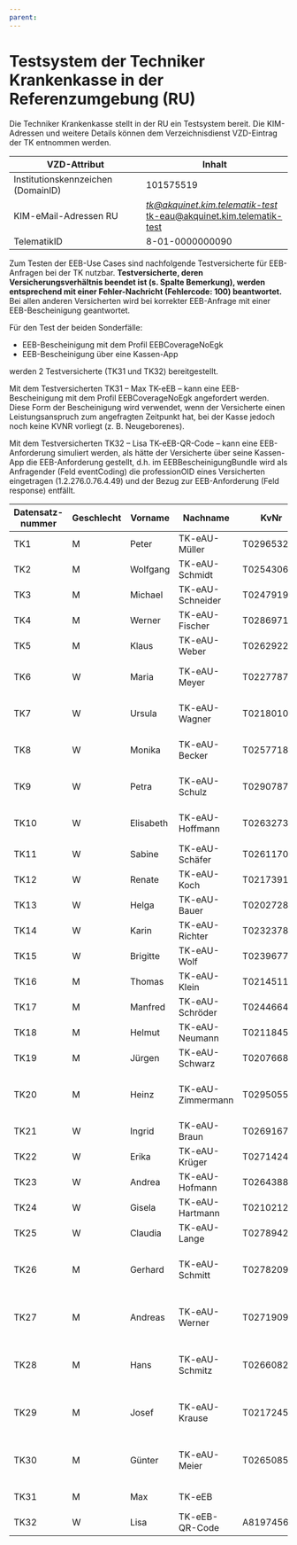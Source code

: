 ```yaml
---
parent:
---
```

# Testsystem der Techniker Krankenkasse in der Referenzumgebung (RU)

Die Techniker Krankenkasse stellt in der RU ein Testsystem bereit. Die KIM-Adressen und weitere Details können dem Verzeichnisdienst VZD-Eintrag der TK entnommen werden.

|VZD-Attribut| Inhalt|
|---|---|
|Institutionskennzeichen (DomainID) |101575519|
|KIM-eMail-Adressen RU |*tk@akquinet.kim.telematik-test<br/>* tk-eau@akquinet.kim.telematik-test|
|TelematikID | 8-01-0000000090|

Zum Testen der EEB-Use Cases sind nachfolgende Testversicherte für EEB-Anfragen bei der TK nutzbar. **Testversicherte, deren Versicherungsverhältnis beendet ist (s. Spalte Bemerkung), werden entsprechend mit einer Fehler-Nachricht (Fehlercode: 100) beantwortet.** Bei allen anderen Versicherten wird bei korrekter EEB-Anfrage mit einer EEB-Bescheinigung geantwortet.

Für den Test der beiden Sonderfälle:

* EEB-Bescheinigung mit dem Profil EEBCoverageNoEgk
* EEB-Bescheinigung über eine Kassen-App

werden 2 Testversicherte (TK31 und TK32) bereitgestellt.

Mit dem Testversicherten TK31 – Max TK-eEB – kann eine EEB-Bescheinigung mit dem  Profil EEBCoverageNoEgk angefordert werden. Diese Form der Bescheinigung wird verwendet, wenn der Versicherte einen Leistungsanspruch zum angefragten Zeitpunkt hat, bei der Kasse jedoch noch keine KVNR vorliegt (z. B. Neugeborenes).

Mit dem Testversicherten TK32 – Lisa TK-eEB-QR-Code – kann eine EEB-Anforderung simuliert werden, als hätte der Versicherte über seine Kassen-App die EEB-Anforderung gestellt, d.h. im EEBBescheinigungBundle wird als Anfragender (Feld eventCoding) die professionOID eines Versicherten eingetragen (1.2.276.0.76.4.49) und der Bezug zur EEB-Anforderung (Feld response) entfällt.



|Datensatz-nummer|Geschlecht|Vorname|Nachname|KvNr|Geburtsdatum|PLZ|Ort|Straße|Hausnummer|Bemerkung|
|---|---|---|---|---|---|---|---|---|---|---|
|TK1|M|Peter|TK-eAU-Müller|T029653290|01.01.1992|40221|Düsseldorf|Speditionstr.|19|
|TK2|M|Wolfgang|TK-eAU-Schmidt|T025430661|04.01.1991|40221|Düsseldorf|Speditionstr.|19|
|TK3|M|Michael|TK-eAU-Schneider|T024791905|26.12.1989|40221|Düsseldorf|Speditionstr.|19|
|TK4|M|Werner|TK-eAU-Fischer|T028697153|12.02.1994|40221|Düsseldorf|Speditionstr.|19|
|TK5|M|Klaus|TK-eAU-Weber|T026292252|12.03.1990|40221|Düsseldorf|Speditionstr.|19|
|TK6|W|Maria|TK-eAU-Meyer|T022778793|02.04.1998|48149|Münster|Kardinal-von-Galen-Ring|65|
|TK7|W|Ursula|TK-eAU-Wagner|T021801083|01.05.1987|48149|Münster|Kardinal-von-Galen-Ring|65|
|TK8|W|Monika|TK-eAU-Becker|T025771854|27.05.1972|48149|Münster|Kardinal-von-Galen-Ring|65|
|TK9|W|Petra|TK-eAU-Schulz|T029078783|01.04.1965|48149|Münster|Kardinal-von-Galen-Ring|65|
|TK10|W|Elisabeth|TK-eAU-Hoffmann|T026327361|24.12.1991|48149|Münster|Kardinal-von-Galen-Ring|65|
|TK11|W|Sabine|TK-eAU-Schäfer|T026117012|17.06.1961|20354|Hamburg|Fontenay|10|
|TK12|W|Renate|TK-eAU-Koch|T021739143|23.10.2000|20354|Hamburg|Fontenay|10|
|TK13|W|Helga|TK-eAU-Bauer|T020272886|14.08.2001|20354|Hamburg|Fontenay|10|
|TK14|W|Karin|TK-eAU-Richter|T023237886|12.07.1995|20354|Hamburg|Fontenay|10|
|TK15|W|Brigitte|TK-eAU-Wolf|T023967718|01.06.1994|20354|Hamburg|Fontenay|10|
|TK16|M|Thomas|TK-eAU-Klein|T021451127|01.02.2003|80805|München|Berliner Str.|85|
|TK17|M|Manfred|TK-eAU-Schröder|T024466476|14.12.1988|80805|München|Berliner Str.|85|
|TK18|M|Helmut|TK-eAU-Neumann|T021184587|12.08.1997|80805|München|Berliner Str.|85|
|TK19|M|Jürgen|TK-eAU-Schwarz|T020766897|11.06.1967|80805|München|Berliner Str.|85|
|TK20|M|Heinz|TK-eAU-Zimmermann|T029505514|02.07.1971|80805|München|Berliner Str.|85|Fehlerfall: Versicherungsverhältnis beendet zum 31.12.2020
|TK21|W|Ingrid|TK-eAU-Braun|T026916765|01.01.1995|10117|Berlin|Unter den Linden|77|
|TK22|W|Erika|TK-eAU-Krüger|T027142433|02.02.1974|10117|Berlin|Unter den Linden|77|
|TK23|W|Andrea|TK-eAU-Hofmann|T026438810|18.11.1990|10117|Berlin|Unter den Linden|77|
|TK24|W|Gisela|TK-eAU-Hartmann|T021021215|22.01.1990|10117|Berlin|Unter den Linden|77|
|TK25|W|Claudia|TK-eAU-Lange|T027894250|12.01.1989|10117|Berlin|Unter den Linden|77|
|TK26|M|Gerhard|TK-eAU-Schmitt|T027820925|08.06.1991|76135|Karlsruhe|Pulverhausstr.|42|Fehlerfall: Versicherungsverhältnis beendet zum 31.03.2021
|TK27|M|Andreas|TK-eAU-Werner|T027190980|31.12.1984|76135|Karlsruhe|Pulverhausstr.|42|Fehlerfall: Versicherungsverhältnis beendet zum 30.04.2021
|TK28|M|Hans|TK-eAU-Schmitz|T026608281|14.01.1983|76135|Karlsruhe|Pulverhausstr.|42|Fehlerfall: Versicherungsverhältnis beendet zum 31.05.2021
|TK29|M|Josef|TK-eAU-Krause|T021724507|28.02.2003|76135|Karlsruhe|Pulverhausstr.|42|Fehlerfall: Versicherungsverhältnis beendet zum 28.02.2021
|TK30|M|Günter|TK-eAU-Meier|T026508594|28.06.1999|76135|Karlsruhe|Pulverhausstr.|42|Fehlerfall: Versicherungsverhältnis beendet zum 01.08.2020|
|TK31|M|Max|TK-eEB||23.02.1969|80805|München|Berliner Str.|85|Vers für Profil EEBCoverageNoEgk
|TK32|W|Lisa|TK-eEB-QR-Code|A819745621|23.02.1969|80805|München|Berliner Str.|85|Vers für Kassen-App-Simulation
